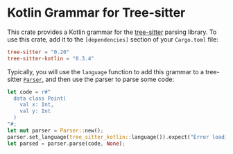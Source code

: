 # Kotlin Grammar for Tree-sitter

This crate provides a Kotlin grammar for the [tree-sitter](https://tree-sitter.github.io/tree-sitter/) parsing library. To use this crate, add it to the `[dependencies]` section of your `Cargo.toml` file:

```toml
tree-sitter = "0.20"
tree-sitter-kotlin = "0.3.4"
```

Typically, you will use the `language` function to add this grammar to a tree-sitter [`Parser`](https://docs.rs/tree-sitter/*/tree_sitter/struct.Parser.html), and then use the parser to parse some code:

```rust
let code = r#"
  data class Point(
    val x: Int,
    val y: Int
  )
"#;
let mut parser = Parser::new();
parser.set_language(tree_sitter_kotlin::language()).expect("Error loading Kotlin grammar");
let parsed = parser.parse(code, None);
```
